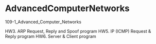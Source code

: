 # AdvancedComputerNetworks
109-1_Advanced_Computer_Networks

HW3. ARP Request, Reply and Spoof program
HW5. IP (ICMP) Request & Reply program
HW6. Server & Client program

